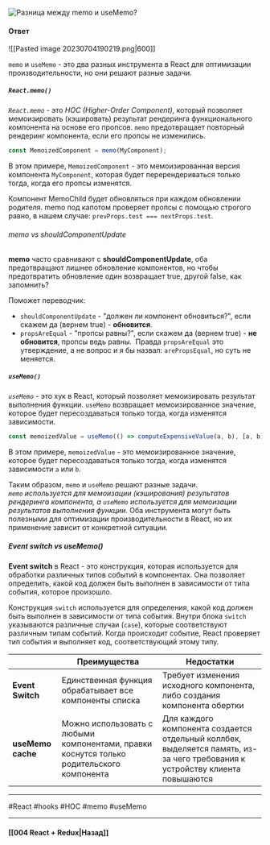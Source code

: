 ![Разница между `memo` и `useMemo`?](https://youtu.be/DgevxmyzymQ?t=166)

#### Ответ

![[Pasted image 20230704190219.png|600]]

`memo` и `useMemo` - это два разных инструмента в React для оптимизации производительности, но они решают разные задачи.

##### `React.memo()`

*`React.memo`* - это *HOC (Higher-Order Component)*, который позволяет мемоизировать (кэшировать) результат рендеринга функционального компонента на основе его пропсов. `memo` предотвращает повторный рендеринг компонента, если его пропсы не изменились.

```jsx
const MemoizedComponent = memo(MyComponent);
```

В этом примере, `MemoizedComponent` - это мемоизированная версия компонента `MyComponent`, которая будет перерендериваться только тогда, когда его пропсы изменятся.

Компонент MemoChild будет обновляться при каждом обновлении родителя. memo под капотом проверяет пропсы с помощью строгого равно, в нашем случае:  `prevProps.test === nextProps.test`.
###### memo vs shouldComponentUpdate

**memo** часто сравнивают с **shouldComponentUpdate**, оба предотвращают лишнее обновление компонентов, но чтобы предотвратить обновление один возвращает true, другой false, как запомнить?

Поможет переводчик:
- `shouldComponentUpdate` - "должен ли компонент обновиться?", если скажем да (вернем true) - **обновится**.
- `propsAreEqual` - "пропсы равны?", если скажем да (вернем true) - **не обновится**, пропсы ведь равны.  Правда `propsAreEqual` это утверждение, а не вопрос и я бы назвал: `arePropsEqual`, но суть не меняется.

##### `useMemo()`

*`useMemo`* - это хук в React, который позволяет мемоизировать результат выполнения функции. `useMemo` возвращает мемоизированное значение, которое будет пересоздаваться только тогда, когда изменятся зависимости.

```jsx
const memoizedValue = useMemo(() => computeExpensiveValue(a, b), [a, b]);
```

В этом примере, `memoizedValue` - это мемоизированное значение, которое будет пересоздаваться только тогда, когда изменятся зависимости `a` или `b`.

Таким образом, `memo` и `useMemo` решают разные задачи. 
*`memo` используется для мемоизации (кэширования) результатов рендеринга компонента, а `useMemo` используется для мемоизации результатов выполнения функции.* Оба инструмента могут быть полезными для оптимизации производительности в React, но их применение зависит от конкретной ситуации.

##### Event switch vs useMemo()

**Event switch** в React - это конструкция, которая используется для обработки различных типов событий в компонентах. Она позволяет определить, какой код должен быть выполнен в зависимости от типа события, которое произошло.

Конструкция `switch` используется для определения, какой код должен быть выполнен в зависимости от типа события. Внутри блока `switch` указываются различные случаи (`case`), которые соответствуют различным типам событий. Когда происходит событие, React проверяет тип события и выполняет код, соответствующий этому типу.

|                  | Преимущества | Недостатки |
| ---------------- | ------------ | ---------- |
| **Event Switch**   | Единственная функция обрабатывает все компоненты списка | Требует изменения исходного компонента, либо создания компонента обертки |
| **useMemo cache**  | Можно использовать с любыми компонентами, правки коснутся только родительского компонента             |   Для каждого компонента создается отдельный коллбек, выделяется память, из-за чего требования к устройству клиента повышаются         |


____
#React #hooks #HOC #memo #useMemo 

____

#### [[004 React + Redux|Назад]]